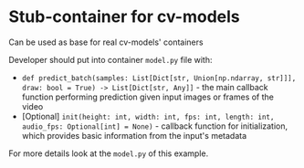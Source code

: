 # Stub-container for cv-models

Can be used as base for real cv-models' containers

Developer should put into container `model.py` file with:
- `def predict_batch(samples: List[Dict[str, Union[np.ndarray, str]]], draw: bool = True) -> List[Dict[str, Any]]` - 
  the main callback function performing prediction given input images or frames of the video
- [Optional] `init(height: int, width: int, fps: int, length: int, audio_fps: Optional[int] = None)` - 
  callback function for initialization, which provides basic information from the input's metadata
  
For more details look at the `model.py` of this example.
